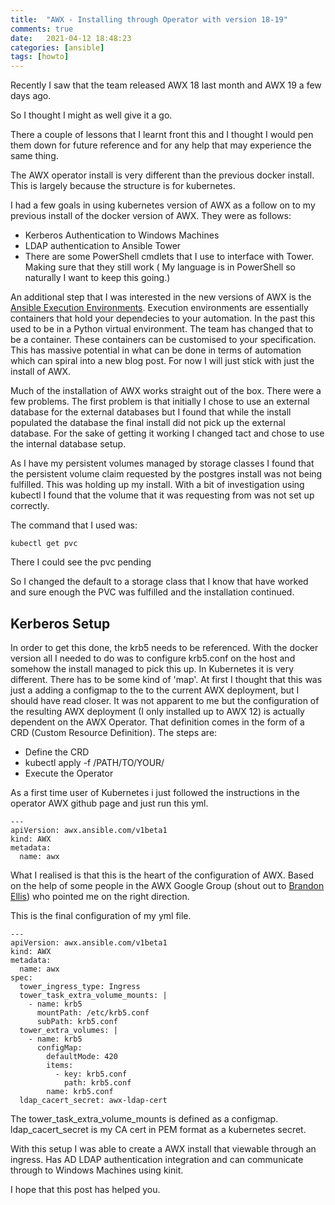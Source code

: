 ```yaml
---
title:  "AWX - Installing through Operator with version 18-19"
comments: true
date:   2021-04-12 18:48:23
categories: [ansible]
tags: [howto]
---
```


Recently I saw that the  team released AWX 18 last month and AWX 19 a few days ago.

So I thought I might as well give it a go.

There a couple of lessons that I learnt front this and I thought I would pen them down for future reference and for any help that may experience the same thing.

The AWX operator install is very different than the previous docker install. This is largely because the structure is for kubernetes.

I had a few goals in using kubernetes version of AWX as a follow on to my previous install of the docker version of AWX. They were as follows:

* Kerberos Authentication to Windows Machines
* LDAP authentication to Ansible Tower
* There are some PowerShell cmdlets that I use to interface with Tower. Making sure that they still work ( My language is in PowerShell so naturally I want to keep this going.)
  
An additional step that I was interested in the new versions of AWX is the [Ansible Execution Environments](https://docs.ansible.com/ansible-tower/latest/html/administration/external_execution_envs.html). Execution environments are essentially containers that hold your dependecies to your automation. In the past this used to be in a Python virtual environment. The team has changed that to be a container. These containers can be customised to your specification. This has  massive potential in what can be done in terms of automation which can spiral into a new blog post. For now I will just stick with just the install of AWX.

Much of the installation of AWX   works straight out of the box. There were a few problems. The first problem is that initially I chose to use an external database for the external databases but I found that while the install populated the database the final install did not pick up the external database. For the sake of getting it working I changed tact and chose to use the internal database setup.

As I have my persistent volumes managed by storage classes I found that the persistent volume claim requested by the postgres install was not being fulfilled. This was holding up my install. With a bit of investigation using kubectl I found that the volume that it was requesting from was not set up correctly.

The command that I used was:
```
kubectl get pvc
```
There I could see the pvc pending

So I changed the default to a  storage class that I know that have worked and sure enough the PVC was fulfilled and the installation continued.

## Kerberos Setup
In order to get this done, the krb5 needs to be referenced. With the docker version all I needed to do was to configure krb5.conf  on the host and somehow the install managed to pick this up.
In Kubernetes it is very different. There has to be some kind of 'map'. At first I thought that this was just a adding a configmap to the  to the current  AWX deployment, but I should have read closer. It was not apparent to me but the configuration of the resulting AWX deployment (I only installed up to AWX 12) is actually dependent on the AWX Operator. That definition comes in the form of  a CRD (Custom Resource Definition).
The steps are:

* Define the CRD
* kubectl apply -f /PATH/TO/YOUR/
* Execute the Operator 

As a first time user of Kubernetes i just followed the instructions in the operator AWX github page and just run this yml. 

```
---
apiVersion: awx.ansible.com/v1beta1
kind: AWX
metadata:
  name: awx

```
What I realised is that this is the heart of the configuration of AWX. Based on the help of some people in the AWX Google Group  (shout out to [Brandon Ellis](https://github.com/BrandonALXEllisSS)) who pointed me on the right direction.

This is the final configuration of my yml file.
```
---
apiVersion: awx.ansible.com/v1beta1
kind: AWX
metadata:
  name: awx
spec:
  tower_ingress_type: Ingress
  tower_task_extra_volume_mounts: |
    - name: krb5
      mountPath: /etc/krb5.conf
      subPath: krb5.conf
  tower_extra_volumes: |
    - name: krb5
      configMap:
        defaultMode: 420
        items:
          - key: krb5.conf
            path: krb5.conf
        name: krb5.conf
  ldap_cacert_secret: awx-ldap-cert
  ```
The tower_task_extra_volume_mounts is defined as a configmap.
ldap_cacert_secret is my CA cert in PEM format as a kubernetes secret.

With this setup I was able to create a AWX install that viewable through an ingress. Has AD LDAP authentication integration and can communicate through to Windows Machines using kinit. 

I hope that this post has helped you.

